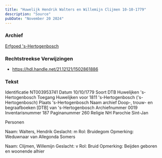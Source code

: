 ```yaml
---
title: "Huwelijk Hendrik Walters en Willemijn Clijmen 10-10-1779"
description: "Source"
pubDate: "November 20 2024"
---
```


### Archief
[Erfgoed 's-Hertogenbosch](https://www.erfgoedshertogenbosch.nl/)

### Rechtstreekse Verwijzingen
- https://hdl.handle.net/21.12121/1502861886

### Tekst
Identificatie NT003953741
Datum 10/10/1779
Soort DTB Huwelijken 's-Hertogenbosch
Toegang Huwelijken voor 1811 's-Hertogenbosch ('s-Hertogenbosch)
Plaats 's-Hertogenbosch
Naam archief Doop-, trouw- en begraafboeken [DTB] van 's-Hertogenbosch
Archiefnummer 0019
Inventarisnummer 187
Paginanummer 260
Religie NH
Parochie Sint-Jan

Personen  

Naam:  Walters, Hendrik
Geslacht:  m
Rol:  Bruidegom
Opmerking:  Weduwnaar van Allegonda Somers

Naam:  Clijmen, Willemijn
Geslacht:  v
Rol:  Bruid
Opmerking:  Beijden geboren en woonende alhier